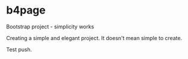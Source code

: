 # b4page

Bootstrap project - simplicity works

Creating a simple and elegant project.
It doesn't mean simple to create.

Test push.
